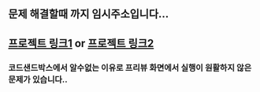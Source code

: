 
## 문제 해결할때 까지 임시주소입니다...

## [프로젝트 링크1](http://apresmidi.cloud:3000/) or [프로젝트 링크2](http://221.162.218.180:3000/)

### 코드샌드박스에서 알수없는 이유로 프리뷰 화면에서 실행이 원활하지 않은 문제가 있습니다.. 



